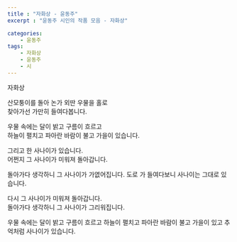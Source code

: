 ```yaml
---
title : "자화상 - 윤동주"
excerpt : "윤동주 시인의 작품 모음 - 자화상"

categories:
    - 윤동주
tags:
    - 자화상
    - 윤동주
    - 시
---
```


자화상


산모퉁이를 돌아 논가 외딴 우물을 홀로  
찾아가선 가만히 들여다봅니다.

우물 속에는 달이 밝고 구름이 흐르고  
하늘이 펼치고 파아란 바람이 불고 가을이 있습니다.  

그리고 한 사나이가 있습니다.  
어쩐지 그 사나이가 미워져 돌아갑니다.

돌아가다 생각하니 그 사나이가 가엾어집니다. 도로 가 들여다보니 사나이는 그대로 있습니다.

다시 그 사나이가 미워져 돌아갑니다.  
돌아가다 생각하니 그 사나이가 그리워집니다.

우물 속에는 달이 밝고 구름이 흐르고 하늘이 펼치고 파아란 바람이 불고 가을이 있고 추억처럼 사나이가 있습니다.